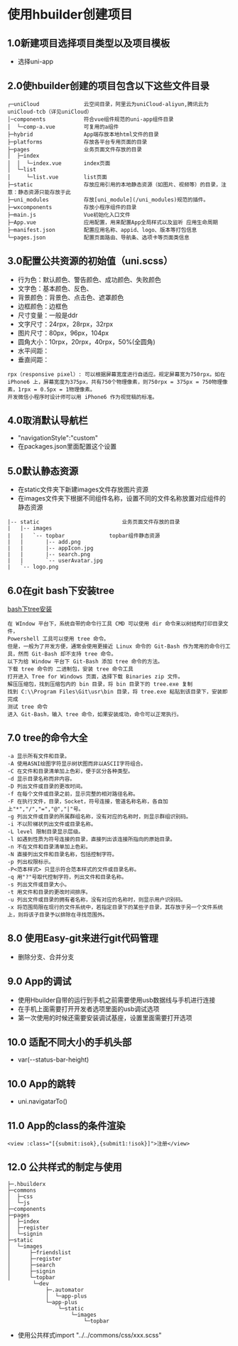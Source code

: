 # 使用hbuilder创建项目
## 1.0新建项目选择项目类型以及项目模板
* 选择uni-app

## 2.0使hbuilder创建的项目包含以下这些文件目录
```tree
┌─uniCloud              云空间目录，阿里云为uniCloud-aliyun,腾讯云为uniCloud-tcb（详见uniCloud）
│─components            符合vue组件规范的uni-app组件目录
│  └─comp-a.vue         可复用的a组件
├─hybrid                App端存放本地html文件的目录
├─platforms             存放各平台专用页面的目录
├─pages                 业务页面文件存放的目录
│  ├─index
│  │  └─index.vue       index页面
│  └─list
│     └─list.vue        list页面
├─static                存放应用引用的本地静态资源（如图片、视频等）的目录，注意：静态资源只能存放于此
├─uni_modules           存放[uni_module](/uni_modules)规范的插件。
├─wxcomponents          存放小程序组件的目录
├─main.js               Vue初始化入口文件
├─App.vue               应用配置，用来配置App全局样式以及监听 应用生命周期
├─manifest.json         配置应用名称、appid、logo、版本等打包信息
└─pages.json            配置页面路由、导航条、选项卡等页面类信息
```
## 3.0配置公共资源的初始值（uni.scss）
* 行为色：默认颜色、警告颜色、成功颜色、失败颜色
* 文字色：基本颜色、反色、
* 背景颜色：背景色、点击色、遮罩颜色
* 边框颜色：边框色
* 尺寸变量：一般是ddr
* 文字尺寸：24rpx，28rpx，32rpx
* 图片尺寸：80px，96px，104px
* 圆角大小：10rpx，20rpx，40rpx，50%(全圆角)
* 水平间距：
* 垂直间距：
```text
rpx（responsive pixel）: 可以根据屏幕宽度进行自适应。规定屏幕宽为750rpx。如在 iPhone6 上，屏幕宽度为375px，共有750个物理像素，则750rpx = 375px = 750物理像素，1rpx = 0.5px = 1物理像素。
开发微信小程序时设计师可以用 iPhone6 作为视觉稿的标准。
```
## 4.0取消默认导航栏
* 	"navigationStyle":"custom"
* 	在packages.json里面配置这个设置
## 5.0默认静态资源
*  在static文件夹下新建images文件存放图片资源
*  在images文件夹下根据不同组件名称，设置不同的文件名称放置对应组件的静态资源
```tree
|-- static							业务页面文件存放的目录
|   |-- images
|   |   `-- topbar				topbar组件静态资源
|   |       |-- add.png
|   |       |-- appIcon.jpg
|   |       |-- search.png
|   |       `-- userAvatar.jpg
|   `-- logo.png
```
## 6.0在git bash下安装tree
[bash下tree安装](https://www.jianshu.com/p/32ba82d84680)

```
在 WIndow 平台下，系统自带的命令行工具 CMD 可以使用 dir 命令来以树结构打印目录文件，
Powershell 工具可以使用 tree 命令。
但是，一般为了开发方便，通常会使用更接近 Linux 命令的 Git-Bash 作为常用的命令行工具，然而 Git-Bash 却不支持 tree 命令。
以下为给 Window 平台下 Git-Bash 添加 tree 命令的方法。
下载 tree 命令的 二进制包，安装 tree 命令工具
打开进入 Tree for Windows 页面，选择下载 Binaries zip 文件。
解压压缩包，找到压缩包内的 bin 目录，将 bin 目录下的 tree.exe 复制
找到 C:\\Program Files\Git\usr\bin 目录，将 tree.exe 粘贴到该目录下，安装即完成
测试 tree 命令
进入 Git-Bash，输入 tree 命令，如果安装成功，命令可以正常执行。
```
## 7.0 tree的命令大全
```markdowm
-a 显示所有文件和目录。
-A 使用ASNI绘图字符显示树状图而非以ASCII字符组合。
-C 在文件和目录清单加上色彩，便于区分各种类型。
-d 显示目录名称而非内容。
-D 列出文件或目录的更改时间。
-f 在每个文件或目录之前，显示完整的相对路径名称。
-F 在执行文件，目录，Socket，符号连接，管道名称名称，各自加上"*","/","=","@","|"号。
-g 列出文件或目录的所属群组名称，没有对应的名称时，则显示群组识别码。
-i 不以阶梯状列出文件或目录名称。
-L level 限制目录显示层级。
-l 如遇到性质为符号连接的目录，直接列出该连接所指向的原始目录。
-n 不在文件和目录清单加上色彩。
-N 直接列出文件和目录名称，包括控制字符。
-p 列出权限标示。
-P<范本样式> 只显示符合范本样式的文件或目录名称。
-q 用"?"号取代控制字符，列出文件和目录名称。
-s 列出文件或目录大小。
-t 用文件和目录的更改时间排序。
-u 列出文件或目录的拥有者名称，没有对应的名称时，则显示用户识别码。
-x 将范围局限在现行的文件系统中，若指定目录下的某些子目录，其存放于另一个文件系统上，则将该子目录予以排除在寻找范围外。
```
## 8.0 使用Easy-git来进行git代码管理
* 删除分支、合并分支

## 9.0 App的调试
* 使用Hbuilder自带的运行到手机之前需要使用usb数据线与手机进行连接
* 在手机上面需要打开开发者选项里面的usb调试选项
* 第一次使用的时候还需要安装调试基座，设置里面需要打开选项

## 10.0 适配不同大小的手机头部
* var(--status-bar-height)

## 10.0 App的跳转
* uni.navigatarTo()

## 11.0 App的class的条件渲染
```vue
<view :class="[{submit:isok},{submit1:!isok}]">注册</view>
```

## 12.0 公共样式的制定与使用
```
├─.hbuilderx
├─commons
│  ├─css
│  └─js
├─components
├─pages
│  ├─index
│  ├─register
│  └─signin
├─static
│  └─images
│      ├─friendslist
│      ├─register
│      ├─search
│      ├─signin
│      └─topbar
        └─dev
            ├─.automator
            │  └─app-plus
            └─app-plus
                └─static
                    └─images
                        └─topbar
```
* 使用公共样式import "../../commons/css/xxx.scss"